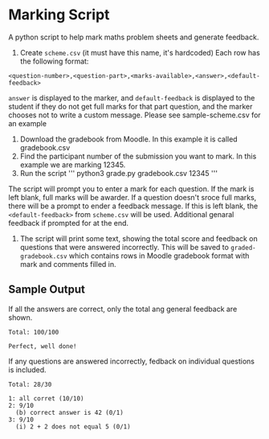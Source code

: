 # Marking Script

A python script to help mark maths problem sheets and generate feedback.

1. Create `scheme.csv` (it must have this name, it's hardcoded)
Each row has the following format:
```
<question-number>,<question-part>,<marks-available>,<answer>,<default-feedback>
```
`answer` is displayed to the marker, and `default-feedback` is displayed to the student if they do not get full marks for that part question, and the marker chooses not to write a custom message.
Please see sample-scheme.csv for an example
1. Download the gradebook from Moodle. In this example it is called gradebook.csv
1. Find the participant number of the submission you want to mark. In this example we are marking 12345.
1. Run the script
'''
python3 grade.py gradebook.csv 12345
'''

The script will prompt you to enter a mark for each question. If the mark is left blank, full marks will be awarder. If a question doesn't sroce full marks, there will be a prompt to ender a feedback message. If this is left blank, the `<default-feedback>` from `scheme.csv` will be used. Additional genaral feedback if prompted for at the end.
1. The script will print some text, showing the total score and feedback on questions that were answered incorrectly. This will be saved to `graded-gradebook.csv` which contains rows in Moodle gradebook format with mark and comments filled in.

## Sample Output

If all the answers are correct, only the total ang general feedback are shown.
```
Total: 100/100

Perfect, well done!
```

If any questions are answered incorrectly, fedback on individual questions is included.
```
Total: 28/30

1: all corret (10/10)
2: 9/10
  (b) correct answer is 42 (0/1)
3: 9/10
  (i) 2 + 2 does not equal 5 (0/1)
```
